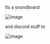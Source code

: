 Its a soundboard

![image](https://github.com/user-attachments/assets/07030fab-9157-465b-8955-13757936b59b)

and discord stuff to

![image](https://github.com/user-attachments/assets/bb6f303a-89d0-45e4-a815-344c90f184ab)
